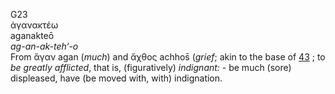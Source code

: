 <body>
  <p>G23<br>  ἀγανακτέω  <br> aganakteō  <br><i>ag-an-ak-teh‘-o </i><br>From   ἄγαν    agan   (<i>much</i>) and   ἄχθος    achhos̄   (<i>grief</i>; akin to the base of <a href="g0043.htm">43</a> ; to <i>be</i> <i>greatly</i> <i>afflicted</i>, that is, (figuratively) <i>indignant:</i> - be much (sore) displeased, have (be moved with, with) indignation.<br></p>
 </body>